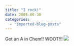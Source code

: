 ```yaml
---
title: "I rock!"
date: 2005-06-30
categories: 
  - "imported-blog-posts"
---
```


Got an A in Chem!! WOOT!!! ![](images/dancing_man.gif)
